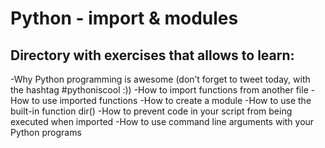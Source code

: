 # Python - import & modules

## Directory with exercises that allows to learn:

-Why Python programming is awesome (don’t forget to tweet today, with the hashtag #pythoniscool :))
-How to import functions from another file
-How to use imported functions
-How to create a module
-How to use the built-in function dir()
-How to prevent code in your script from being executed when imported
-How to use command line arguments with your Python programs